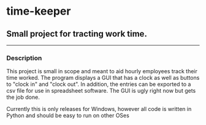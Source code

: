 # time-keeper
## Small project for tracting work time.
---
### Description
This project is small in scope and meant to aid hourly employees track their time worked. The program displays a GUI that has a clock as well as buttons to "clock in" and "clock out". In addition, the entries can be exported to a csv file for use in spreadsheet software. The GUI is ugly right now but gets the job done.

Currently this is only releases for Windows, however all code is written in Python and should be easy to run on other OSes
